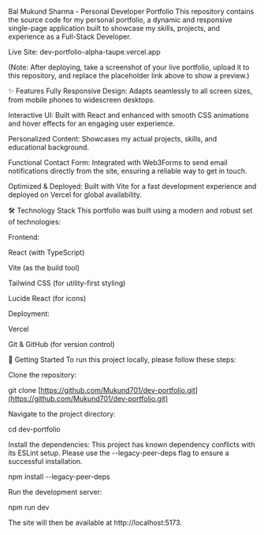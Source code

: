 Bal Mukund Sharma - Personal Developer Portfolio
This repository contains the source code for my personal portfolio, a dynamic and responsive single-page application built to showcase my skills, projects, and experience as a Full-Stack Developer.

Live Site: dev-portfolio-alpha-taupe.vercel.app

(Note: After deploying, take a screenshot of your live portfolio, upload it to this repository, and replace the placeholder link above to show a preview.)

✨ Features
Fully Responsive Design: Adapts seamlessly to all screen sizes, from mobile phones to widescreen desktops.

Interactive UI: Built with React and enhanced with smooth CSS animations and hover effects for an engaging user experience.

Personalized Content: Showcases my actual projects, skills, and educational background.

Functional Contact Form: Integrated with Web3Forms to send email notifications directly from the site, ensuring a reliable way to get in touch.

Optimized & Deployed: Built with Vite for a fast development experience and deployed on Vercel for global availability.

🛠️ Technology Stack
This portfolio was built using a modern and robust set of technologies:

Frontend:

React (with TypeScript)

Vite (as the build tool)

Tailwind CSS (for utility-first styling)

Lucide React (for icons)

Deployment:

Vercel

Git & GitHub (for version control)

🚀 Getting Started
To run this project locally, please follow these steps:

Clone the repository:

git clone [https://github.com/Mukund701/dev-portfolio.git](https://github.com/Mukund701/dev-portfolio.git)

Navigate to the project directory:

cd dev-portfolio

Install the dependencies:
This project has known dependency conflicts with its ESLint setup. Please use the --legacy-peer-deps flag to ensure a successful installation.

npm install --legacy-peer-deps

Run the development server:

npm run dev

The site will then be available at http://localhost:5173.
